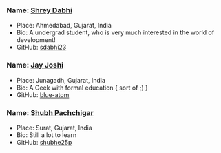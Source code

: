 ### Name: [Shrey Dabhi](https://github.com/sdabhi23/)
- Place: Ahmedabad, Gujarat, India
- Bio: A undergrad student, who is very much interested in the world of development!
- GitHub: [sdabhi23](https://github.com/sdabhi23/)

### Name: [Jay Joshi](https://github.com/blue-atom/)
- Place: Junagadh, Gujarat, India
- Bio: A Geek with formal education { sort of ;) }
- GitHub: [blue-atom](https://github.com/blue-atom/)

### Name: [Shubh Pachchigar](https://github.com/shubhe25p/)
- Place: Surat, Gujarat, India
- Bio: Still a lot to learn
- GitHub: [shubhe25p](https://github.com/shubhe25p/)

